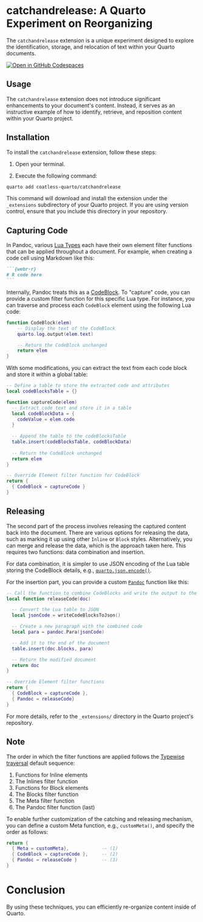 # catchandrelease: A Quarto Experiment on Reorganizing

The `catchandrelease` extension is a unique experiment designed to explore the identification, storage, and relocation of text within your Quarto documents.

[![Open in GitHub Codespaces](https://github.com/codespaces/badge.svg)](https://codespaces.new/coatless-quarto/catchandrelease)

## Usage

The `catchandrelease` extension does not introduce significant enhancements to your document's content. Instead, it serves as an instructive example of how to identify, retrieve, and reposition content within your Quarto project.

## Installation

To install the `catchandrelease` extension, follow these steps:

1. Open your terminal.

2. Execute the following command:

```bash
quarto add coatless-quarto/catchandrelease
```

This command will download and install the extension under the `_extensions` subdirectory of your Quarto project. If you are using version control, ensure that you include this directory in your repository.

## Capturing Code

In Pandoc, various [Lua Types](https://pandoc.org/lua-filters.html#lua-type-reference) each have their own element filter functions that can be applied throughout a document. For example, when creating a code cell using Markdown like this:

````markdown
```{webr-r}
# R code here
```
````

Internally, Pandoc treats this as a [CodeBlock](https://pandoc.org/lua-filters.html#type-codeblock). To "capture" code, you can provide a custom filter function for this specific Lua type. For instance, you can traverse and process each `CodeBlock` element using the following Lua code:

```lua
function CodeBlock(elem)
    -- Display the text of the CodeBlock
    quarto.log.output(elem.text)

    -- Return the CodeBlock unchanged
    return elem
}
```

With some modifications, you can extract the text from each code block and store it within a global table:

```lua
-- Define a table to store the extracted code and attributes
local codeBlocksTable = {}

function captureCode(elem)
  -- Extract code text and store it in a table
  local codeBlockData = {
    codeValue = elem.code
  }
  
  -- Append the table to the codeBlocksTable
  table.insert(codeBlocksTable, codeBlockData)
  
  -- Return the CodeBlock unchanged
  return elem
}

-- Override Element filter function for CodeBlock
return {
  { CodeBlock = captureCode }
}
```

## Releasing

The second part of the process involves releasing the captured content back into the document. There are various options for releasing the data, such as marking it up using other `Inline` or `Block` styles. Alternatively, you can merge and release the data, which is the approach taken here. This requires two functions: data combination and insertion.

For data combination, it is simpler to use JSON encoding of the Lua table storing the CodeBlock details, e.g., [`quarto.json.encode()`](https://quarto.org/docs/extensions/lua-api.html#json-encoding).

For the insertion part, you can provide a custom [`Pandoc`](https://pandoc.org/lua-filters.html#type-pandoc) function like this:

```lua
-- Call the function to combine CodeBlocks and write the output to the end of the document
local function releaseCode(doc)

  -- Convert the Lua table to JSON
  local jsonCode = writeCodeBlocksToJson()

  -- Create a new paragraph with the combined code 
  local para = pandoc.Para(jsonCode)

  -- Add it to the end of the document
  table.insert(doc.blocks, para)

  -- Return the modified document
  return doc
}

-- Override Element filter functions
return {
  { CodeBlock = captureCode },
  { Pandoc = releaseCode}
}
```

For more details, refer to the `_extensions/` directory in the Quarto project's repository.

## Note

The order in which the filter functions are applied follows the [Typewise traversal](https://pandoc.org/lua-filters.html#typewise-traversal) default sequence:

1. Functions for Inline elements
2. The Inlines filter function
3. Functions for Block elements
4. The Blocks filter function
5. The Meta filter function
6. The Pandoc filter function (last)

To enable further customization of the catching and releasing mechanism, you can define a custom Meta function, e.g., `customMeta()`, and specify the order as follows:

```lua
return {
  { Meta = customMeta},            -- (1)
  { CodeBlock = captureCode },     -- (2)
  { Pandoc = releaseCode }         -- (3)
}
```

# Conclusion

By using these techniques, you can efficiently re-organize content inside of Quarto.
